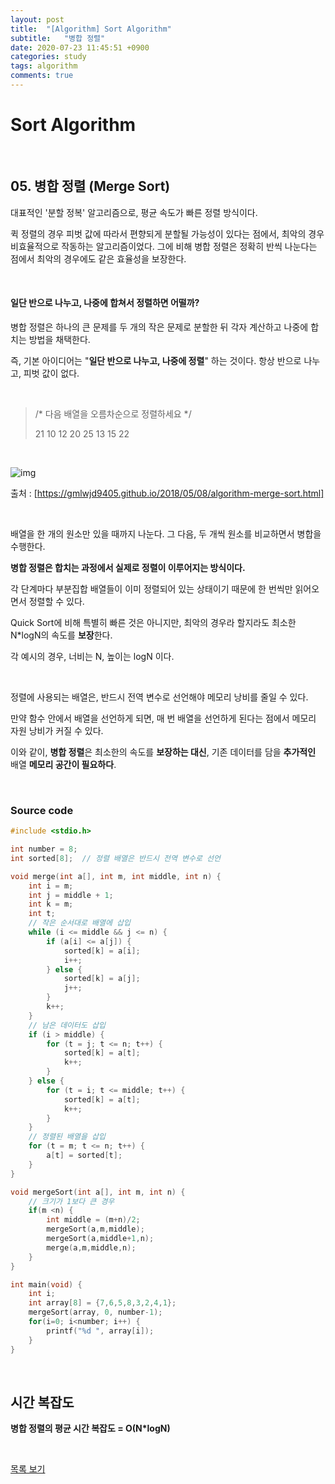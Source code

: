 ```yaml
---
layout: post
title:  "[Algorithm] Sort Algorithm"
subtitle:   "병합 정렬"
date: 2020-07-23 11:45:51 +0900
categories: study
tags: algorithm
comments: true
---
```


# Sort Algorithm

<br/>

## 05. 병합 정렬 (Merge Sort)

대표적인 '분할 정복' 알고리즘으로, 평균 속도가 빠른 정렬 방식이다.

퀵 정렬의 경우 피벗 값에 따라서 편향되게 분할될 가능성이 있다는 점에서, 최악의 경우 비효율적으로 작동하는 알고리즘이었다. 그에 비해 병합 정렬은 정확히 반씩 나눈다는 점에서 최악의 경우에도 같은 효율성을 보장한다.

<br/>

#### 일단 반으로 나누고, 나중에 합쳐서 정렬하면 어떨까?

병합 정렬은 하나의 큰 문제를 두 개의 작은 문제로 분할한 뒤 각자 계산하고 나중에 합치는 방법을 채택한다.

즉, 기본 아이디어는 "**일단 반으로 나누고, 나중에 정렬**" 하는 것이다. 항상 반으로 나누고, 피벗 값이 없다.

<br/>

>  /* 다음 배열을 오름차순으로 정렬하세요 */
>
>  21 10 12 20 25 13 15 22

<br/>

![img](https://gmlwjd9405.github.io/images/algorithm-merge-sort/merge-sort-concepts.png)

출처 : [https://gmlwjd9405.github.io/2018/05/08/algorithm-merge-sort.html]

<br/>

배열을 한 개의 원소만 있을 때까지 나눈다. 그 다음, 두 개씩 원소를 비교하면서 병합을 수행한다.

**병합 정렬은 합치는 과정에서 실제로 정렬이 이루어지는 방식이다.**

각 단계마다 부분집합 배열들이 이미 정렬되어 있는 상태이기 때문에 한 번씩만 읽어오면서 정렬할 수 있다.

Quick Sort에 비해 특별히 빠른 것은 아니지만, 최악의 경우라 할지라도 최소한 N*logN의 속도를 **보장**한다.

각 예시의 경우, 너비는 N, 높이는 logN 이다.

<br/>

정렬에 사용되는 배열은, 반드시 전역 변수로 선언해야 메모리 낭비를 줄일 수 있다.

만약 함수 안에서 배열을 선언하게 되면, 매 번 배열을 선언하게 된다는 점에서 메모리 자원 낭비가 커질 수 있다.

이와 같이, **병합 정렬**은 최소한의 속도를 **보장하는 대신**, 기존 데이터를 담을 **추가적인** 배열 **메모리 공간이 필요하다**.

<br/>

### Source code

```c
#include <stdio.h>

int number = 8;
int sorted[8];	// 정렬 배열은 반드시 전역 변수로 선언

void merge(int a[], int m, int middle, int n) {
	int i = m;
	int j = middle + 1;
	int k = m;
	int t;
	// 작은 순서대로 배열에 삽입 
	while (i <= middle && j <= n) {
		if (a[i] <= a[j]) {
			sorted[k] = a[i];
			i++;
		} else {
			sorted[k] = a[j];
			j++;
		}
		k++;
	} 
	// 남은 데이터도 삽입
	if (i > middle) {
		for (t = j; t <= n; t++) {
			sorted[k] = a[t];
			k++;
		}
	} else {
		for (t = i; t <= middle; t++) {
			sorted[k] = a[t];
			k++;
		}
	}
	// 정렬된 배열을 삽입
	for (t = m; t <= n; t++) {
		a[t] = sorted[t];
	}
} 

void mergeSort(int a[], int m, int n) {
	// 크기가 1보다 큰 경우
	if(m <n) {
		int middle = (m+n)/2;
		mergeSort(a,m,middle);
		mergeSort(a,middle+1,n);
		merge(a,m,middle,n);
	} 
}

int main(void) {
	int i;
	int array[8] = {7,6,5,8,3,2,4,1};
	mergeSort(array, 0, number-1);
	for(i=0; i<number; i++) {
		printf("%d ", array[i]);
	}
}
```

<br/>

## 시간 복잡도

**병합 정렬의 평균 시간 복잡도 = O(N*logN)**

<br/>

[목록 보기](../README.md)